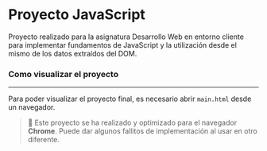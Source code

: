 # Proyecto JavaScript

Proyecto realizado para la asignatura Desarrollo Web en entorno cliente para implementar fundamentos de JavaScript y la utilización desde el mismo de los datos extraídos del DOM.

### Como visualizar  el proyecto

---

Para poder visualizar el proyecto final, es necesario abrir `main.html` desde un navegador.

> :eyes: Este proyecto se ha realizado y optimizado para el navegador **Chrome**. Puede dar algunos fallitos de implementación al usar en otro diferente.